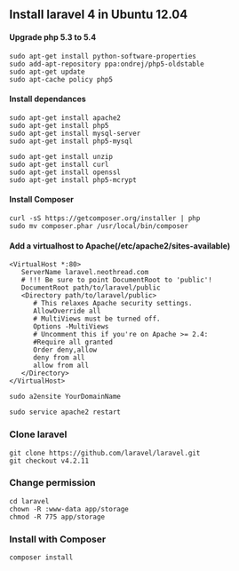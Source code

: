 Install laravel 4 in Ubuntu 12.04
--------------------------------------

#### Upgrade php 5.3 to 5.4

```
sudo apt-get install python-software-properties
sudo add-apt-repository ppa:ondrej/php5-oldstable
sudo apt-get update
sudo apt-cache policy php5
```

#### Install dependances

```
sudo apt-get install apache2
sudo apt-get install php5
sudo apt-get install mysql-server
sudo apt-get install php5-mysql

sudo apt-get install unzip
sudo apt-get install curl
sudo apt-get install openssl
sudo apt-get install php5-mcrypt
```

#### Install Composer

```
curl -sS https://getcomposer.org/installer | php
sudo mv composer.phar /usr/local/bin/composer
```

#### Add a virtualhost to Apache(/etc/apache2/sites-available)

```
<VirtualHost *:80>
   ServerName laravel.neothread.com
   # !!! Be sure to point DocumentRoot to 'public'!
   DocumentRoot path/to/laravel/public
   <Directory path/to/laravel/public>
      # This relaxes Apache security settings.
      AllowOverride all
      # MultiViews must be turned off.
      Options -MultiViews
      # Uncomment this if you're on Apache >= 2.4:
      #Require all granted
      Order deny,allow
      deny from all
      allow from all
   </Directory>
</VirtualHost>
```

```
sudo a2ensite YourDomainName

sudo service apache2 restart
```

### Clone laravel

```
git clone https://github.com/laravel/laravel.git
git checkout v4.2.11
```

### Change permission

```
cd laravel
chown -R :www-data app/storage
chmod -R 775 app/storage
```
### Install with Composer

```
composer install
```
